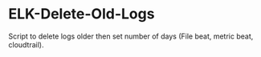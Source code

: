 # ELK-Delete-Old-Logs
Script to delete logs older then set number of days (File beat, metric beat, cloudtrail).
